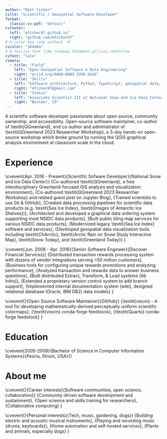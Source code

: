 ```yaml
---
author: "Matt Fisher"
title: "Scientific / Geospatial Software Developer"
format:
  classic-cv-pdf: "default"
cvfooter:
  left: "mfisher87.github.io"
  right: "github.com/mfisher87"
# A color hex code without `#`
cvcolor: "1b4a0a"
# A texlive font like raleway,fetamont,gillius,comfortaa
cvfont: "lato"
cvmeta:
  - title: "Field"
    left: "Open Geospatial Software & Data Engineering"
    right: "orcid.org/0000-0003-3260-5445"
  - title: "Skills"
    left: "Software architecture, Python, TypeScript, geospatial data, open science, FAIR & CARE, Linux, CI/CD"
    right: "mfisher87@gmail.com"
  - title: "Status"
    left: "Associate Scientist III at National Snow and Ice Data Center"
    right: "Boulder, CO"
---
```


A scientific software developer passionate about open source, community
ownership, and accessibility. Open-source software maintainer, co-author of
\textit{QGreenland}, and co-author and administrator of \textit{QGreenland 2023
Researcher Workshop}, a 3-day hands-on open-source workshop which broke ground
by running the QGIS graphical analysis environment at classroom scale in the
cloud.


# Experience

\cvevent{Apr. 2016 - Present}{Scientific Sofware Developer}{National Snow and Ice Data Center}{
  {Co-authored \textit{QGreenland}, a free interdisciplinary Greenland-focused GIS analysis and visualization environment},
  {Co-authored \textit{QGreenland 2023 Researcher Workshop} and related guest post on Jupyter Blog},
  {Trained scientists to use Git \& GitHub},
  {Created data processing pipelines for scientific data products (e.g. \textit{Sea Ice Index}, \textit{Images of Antarctic Ice Shelves})},
  {Architected and developed a graphical data ordering system supporting most NSIDC data products},
  {Built public tiling map services for various NSIDC data products},
  {Modernized legacy \textit{Sea Ice Index} software and services},
  {Developed geospatial data visualization tools including \textit{ChArctic}, \textit{Arctic Rain on Snow Study Interactive Map}, \textit{Snow Today}, and \textit{Greenland Today}}
}

\cvevent{Jun. 2008 - Apr. 2016}{Senior Software Engineer}{Discover Financial Services}{
  {Distributed transaction rewards processing system with dozens of vendor integrations serving >50 million customers},
  {Business tools for configuring unique rewards promotions and analyzing performance},
  {Analyzed transaction and rewards data to answer business questions},
  {Built distributed Extract, Transform, \& Load systems (Ab Initio)},
  {Extended a proprietary version control system to add branch support},
  {Implemented internal documentation system (wiki), designed relational database (Oracle, IBM DB2) data models}
}

\cvevent{}{Open Source Software Maintainer}{GitHub}{
  {\textit{viscm} - A tool for developing mathematically-derived perceptually uniform scientific colormaps},
  {\textit{viscm} conda-forge feedstock},
  {\textit{Quarto} conda-forge feedstock}
}


# Education

\cvevent{2005-2009}{Bachelor of Science in Computer Information Systems}{Peoria, Illinois, USA}{}


# About me

\cvevent{}{Career interests}{Software communities, open science, collaboration}{
  {Community-driven software development and sustainment},
  {Open science and skills training for researchers},
  {Collaborative computing}
}

\cvevent{}{Personal interests}{Tech, music, gardening, dogs}{
  {Building electric and acoustic musical instruments},
  {Playing and recording music (drums, keyboards)},
  {Home automation and self-hosted services},
  {Plants and animals, especially dogs}
}
